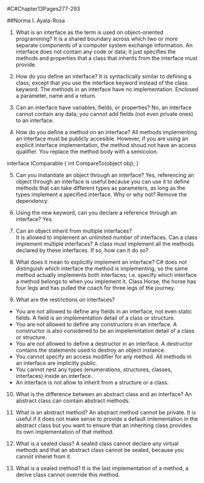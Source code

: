 #C#Chapter13Pages277-293

##Norma I. Ayala-Rosa

1. What is an interface as the term is used on object-oriented programming? It is a shared boundary across which two or more separate components of a computer system exchange information. An interface does not contain any code or data; it just specifies the methods and properties that a class that inherits from the interface must provide.

2. How do you define an interface? It is syntactically similar to defining a class, except that you use the interface keyword instead of the class keyword.  The methods in an interface have no implementation.  Enclosed a parameter, name and a return.

3. Can an interface have variables, fields, or properties? No, an interface cannot contain any data; you cannot add fields (not even private ones) to an interface.

4. How do you define a method on an interface? All methods implementing an interface must be publicly accesible. However, if you
are using an explicit interface implementation, the method shoud not have an access qualifier.  You replace the method body with a semicolon.

interface IComparable
{
 int CompareTo(object obj);
}

5. Can you instantiate an object through an interface? Yes, referencing an object through an interface is useful because you can
use it to define methods that can take different types as parameters, as long as the types implement a specified interface.
Why or why not? Remove the dependency.  

6. Using the new keyword, can you declare a reference through an interface? Yes.

7. Can an object inherit from multiple interfaces?  
It is allowed to implement an unlimited number of interfaces.
Can a class implement multiple interfaces? A class must implement all the methods declared by these interfaces.
If so, how can it do so? 

8. What does it mean to explicitly implement an interface? C# does not distinguish which interface the method is implementing, so the same
method actually implements both interfaces; i.e. specify which interface a method belongs to when you implement it.  Class Horse, the horse has four legs and has pulled the coach for three legs of the journey.

9.  What are the restrictions on interfaces? 
- You are not allowed to define any fields in an interface, not even static fields.  A field is an implementation detail of a class
or structure.
- You are not allowed to define any constructors in an interface. A constructor is also considered to be an impelemntation detail of a class or structure.
- You are not allowed to define a destructor in an interface. A destructor contains the statements used to destroy an object instance.
- You cannot specify an access modifier for any method. All methods in an interface are implicitly public.
- You cannot nest any types (enumerations, structures, classes, interfaces) inside an interface.
- An interface is not allow to inherit from a structure or a class.

10. What is the difference between an abstract class and an interface? An abstract class can cointain abstract methods. 

11. What is an abstract method? An abstract method cannot be private. It is useful if it does not make sense to provide a default imlementation in the abstract class but you want to ensure that an inheriting class provides its own implementation of that method.

12. What is a sealed class? A sealed class cannot declare any virtual methods and that an abstract class cannot be sealed, because you cannot inheret from it.

13. What is a sealed method? It is the last implementation of a method, a derive class cannot override this method.